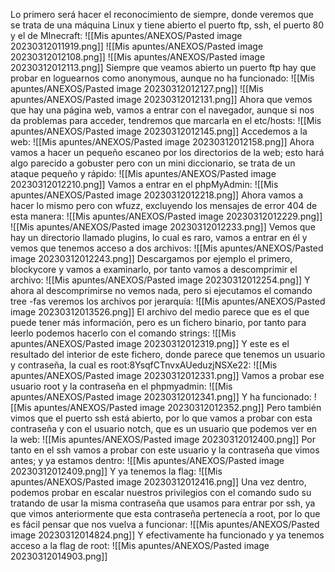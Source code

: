 Lo primero será hacer el reconocimiento de siempre, donde veremos que se trata de una máquina Linux y tiene abierto el puerto ftp, ssh, el puerto 80 y el de MInecraft:
![[Mis apuntes/ANEXOS/Pasted image 20230312011919.png]]
![[Mis apuntes/ANEXOS/Pasted image 20230312012108.png]]
![[Mis apuntes/ANEXOS/Pasted image 20230312012113.png]]
Siempre que veamos abierto un puerto ftp hay que probar en loguearnos como anonymous, aunque no ha funcionado:
![[Mis apuntes/ANEXOS/Pasted image 20230312012127.png]]
![[Mis apuntes/ANEXOS/Pasted image 20230312012131.png]]
Ahora que vemos que hay una página web, vamos a entrar con el navegador, aunque si nos da problemas para acceder, tendremos que marcarla en el etc/hosts:
![[Mis apuntes/ANEXOS/Pasted image 20230312012145.png]]
Accedemos a la web:
![[Mis apuntes/ANEXOS/Pasted image 20230312012158.png]]
Ahora vamos a hacer un pequeño escaneo por los directorios de la web; esto hará algo parecido a gobuster pero con un mini diccionario, se trata de un ataque pequeño y rápido:
![[Mis apuntes/ANEXOS/Pasted image 20230312012210.png]]
Vamos a entrar en el phpMyAdmin:
![[Mis apuntes/ANEXOS/Pasted image 20230312012218.png]]
Ahora vamos a hacer lo mismo pero con wfuzz, excluyendo los mensajes de error 404 de esta manera:
![[Mis apuntes/ANEXOS/Pasted image 20230312012229.png]]
![[Mis apuntes/ANEXOS/Pasted image 20230312012233.png]]
Vemos que hay un directorio llamado plugins, lo cual es raro, vamos a entrar en él y vemos que tenemos acceso a dos archivos:
![[Mis apuntes/ANEXOS/Pasted image 20230312012243.png]]
Descargamos por ejemplo el primero, blockycore y vamos a examinarlo, por tanto vamos a descomprimir el archivo:
![[Mis apuntes/ANEXOS/Pasted image 20230312012254.png]]
Y ahora al descomprimirse no vemos nada, pero si ejecutamos el comando tree -fas veremos los archivos por jerarquía:
![[Mis apuntes/ANEXOS/Pasted image 20230312013526.png]]
El archivo del medio parece que es el que puede tener más información, pero es un fichero binario, por tanto para leerlo podemos hacerlo con el comando strings:
![[Mis apuntes/ANEXOS/Pasted image 20230312012319.png]]
Y este es el resultado del interior de este fichero, donde parece que tenemos un usuario y contraseña, la cual es root:8YsqfCTnvxAUeduzjNSXe22:
![[Mis apuntes/ANEXOS/Pasted image 20230312012331.png]]
Vamos a probar ese usuario root y la contraseña en el phpmyadmin:
![[Mis apuntes/ANEXOS/Pasted image 20230312012341.png]]
Y ha funcionado:
![[Mis apuntes/ANEXOS/Pasted image 20230312012352.png]]
Pero también vimos que el puerto ssh está abierto, por lo que vamos a probar con esta contraseña y con el usuario notch, que es un usuario que podemos ver en la web:
![[Mis apuntes/ANEXOS/Pasted image 20230312012400.png]]
Por tanto en el ssh vamos a probar con este usuario y la contraseña que vimos antes; y ya estamos dentro:
![[Mis apuntes/ANEXOS/Pasted image 20230312012409.png]]
Y ya tenemos la flag:
![[Mis apuntes/ANEXOS/Pasted image 20230312012416.png]]
Una vez dentro, podemos probar en escalar nuestros privilegios con el comando sudo su tratando de usar la misma contraseña que usamos para entrar por ssh, ya que vimos anteriormente que esta contraseña pertenecía a root, por lo que es fácil pensar que nos vuelva a funcionar:
![[Mis apuntes/ANEXOS/Pasted image 20230312014824.png]]
Y efectivamente ha funcionado y ya tenemos acceso a la flag de root:
![[Mis apuntes/ANEXOS/Pasted image 20230312014903.png]]
